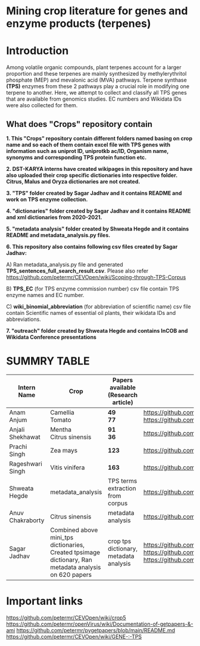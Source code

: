 # Mining crop literature for genes and enzyme products (terpenes)

# Introduction
Among volatile organic compounds, plant terpenes account for a larger proportion and these terpenes are mainly synthesized by methylerythritol phosphate (MEP) and mevalonic acid (MVA) pathways. Terpene synthase **(TPS)** enzymes from these 2 pathways play a crucial role in modifying one terpene to another. Here, we attempt to collect and classify all TPS genes that are available from genomics studies. EC numbers and Wikidata IDs were also collected for them.

## What does "Crops" repository contain

**1. This "Crops" repository contain different folders named basing on crop name and so each of them contain excel file with TPS genes with information such as uniprot ID, uniprotkb ac/ID, Organism name, synonyms and corresponding TPS protein function etc.**

**2. DST-KARYA interns have created wikipages in this repository and have also uploaded their crop specific dictionaries into respective folder. Citrus, Malus and Oryza  dictionaries are not created.**

**3. "TPS" folder created by Sagar Jadhav and it contains README and work on TPS enzyme collection.**

**4. "dictionaries" folder created by Sagar Jadhav and it contains README and xml dictionaries from 2020-2021.**

**5. "metadata analysis" folder created by Shweata Hegde and it contains README and metadata_analysis.py files.**

**6. This repository also contains following csv files created by Sagar Jadhav:**

A) Ran metadata_analysis.py file and generated **TPS_sentences_full_search_result.csv**. Please also refer https://github.com/petermr/CEVOpen/wiki/Scoping-through-TPS-Corpus 

B) **TPS_EC** (for TPS enzyme commission number) csv file contain TPS enzyme names and EC number.

C) **wiki_binomial_abbreviation** (for abbreviation of scientific name) csv file contain Scientific names of essential oil plants, their wikidata IDs and abbreviations.

**7. "outreach" folder created by Shweata Hegde and contains InCOB and Wikidata Conference presentations**


##

# SUMMRY TABLE

| Intern Name|Crop| Papers available (Research article)|Wikipage|
   | --- | --- | --- |--- |
   |Anam Anjum|Camellia<br/>Tomato | **49**<br/>**77**|https://github.com/petermr/crops/blob/main/Solanum%20lycopersicum/eo_tomato.xml https://github.com/petermr/crops/blob/main/Camellia/eo_CAMSITps.xml|
   | Anjali Shekhawat|Mentha<br/>Citrus sinensis | **91**<br/>**36** | https://github.com/petermr/crops/blob/main/Mentha/eo_menthaTPS.xml|
   | Prachi Singh|Zea mays | **123** | https://github.com/petermr/crops/blob/main/Zea%20mays/eo_ZeaTPS.xml|
   | Rageshwari Singh |Vitis vinifera | **163** |https://github.com/petermr/crops/blob/main/Vitis%20vinifera/eo_VVinifera.xml|
   |Shweata Hegde |metadata_analysis |TPS terms extraction from corpus|https://github.com/petermr/crops/tree/main/metadata_analysis |
   |Anuv Chakraborty | Citrus sinensis|metadata analysis|https://github.com/petermr/CEVOpen/wiki/Activities-Summary:-Anuv|
   |Sagar Jadhav | Combined above mini_tps dictionaries, Created tpsimage dictionary, Ran metadata analysis on 620 papers|crop tps dictionary, metadata analysis|https://github.com/petermr/crops/blob/main/dictinaries/crop_tpsenzyme.xml  https://github.com/petermr/crops/blob/main/dictinaries/tpsimage.xml https://github.com/petermr/crops/blob/main/TPS%20sentences_full_search_result.csv|
  
##

# Important links
https://github.com/petermr/CEVOpen/wiki/crop5      
https://github.com/petermr/openVirus/wiki/Documentation-of-getpapers-&-ami       https://github.com/petermr/pygetpapers/blob/main/README.md      
https://github.com/petermr/CEVOpen/wiki/GENE-:-TPS
